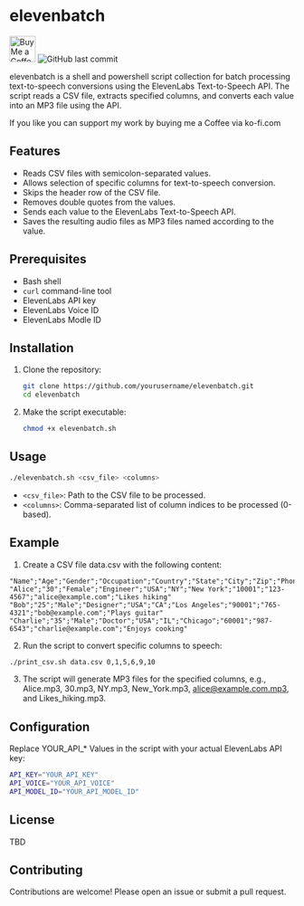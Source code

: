 # elevenbatch
<a href='https://ko-fi.com/grossstadtmann' target='_blank'><img height='35' style='border:0px;height:46px;' src='https://az743702.vo.msecnd.net/cdn/kofi3.png?v=0' border='0' alt='Buy Me a Coffee at ko-fi.com' /></a>
![GitHub last commit](https://img.shields.io/github/last-commit/sebbaer/elevenbatch?style=for-the-badge)

elevenbatch is a shell and powershell script collection for batch processing text-to-speech conversions using the ElevenLabs Text-to-Speech API. The script reads a CSV file, extracts specified columns, and converts each value into an MP3 file using the API.

If you like you can support my work by buying me a Coffee via ko-fi.com

## Features

- Reads CSV files with semicolon-separated values.
- Allows selection of specific columns for text-to-speech conversion.
- Skips the header row of the CSV file.
- Removes double quotes from the values.
- Sends each value to the ElevenLabs Text-to-Speech API.
- Saves the resulting audio files as MP3 files named according to the value.

## Prerequisites

- Bash shell
- `curl` command-line tool
- ElevenLabs API key
- ElevenLabs Voice ID
- ElevenLabs Modle ID

## Installation

1. Clone the repository:
    ```sh
    git clone https://github.com/yourusername/elevenbatch.git
    cd elevenbatch
    ```

2. Make the script executable:
    ```sh
    chmod +x elevenbatch.sh
    ```

## Usage

```sh
./elevenbatch.sh <csv_file> <columns>
```

- `<csv_file>`: Path to the CSV file to be processed.  
- `<columns>`: Comma-separated list of column indices to be processed (0-based).

## Example

1. Create a CSV file data.csv with the following content:

```csv
"Name";"Age";"Gender";"Occupation";"Country";"State";"City";"Zip";"Phone";"Email";"Notes"
"Alice";"30";"Female";"Engineer";"USA";"NY";"New York";"10001";"123-4567";"alice@example.com";"Likes hiking"
"Bob";"25";"Male";"Designer";"USA";"CA";"Los Angeles";"90001";"765-4321";"bob@example.com";"Plays guitar"
"Charlie";"35";"Male";"Doctor";"USA";"IL";"Chicago";"60001";"987-6543";"charlie@example.com";"Enjoys cooking"
```

2. Run the script to convert specific columns to speech:

```sh
./print_csv.sh data.csv 0,1,5,6,9,10
```
3. The script will generate MP3 files for the specified columns, e.g., Alice.mp3, 30.mp3, NY.mp3, New_York.mp3, alice@example.com.mp3, and Likes_hiking.mp3.

## Configuration

Replace YOUR_API_* Values in the script with your actual ElevenLabs API key:

```sh
API_KEY="YOUR_API_KEY"
API_VOICE="YOUR_API_VOICE"
API_MODEL_ID="YOUR_API_MODEL_ID"
```

## License

TBD

## Contributing

Contributions are welcome! Please open an issue or submit a pull request.

